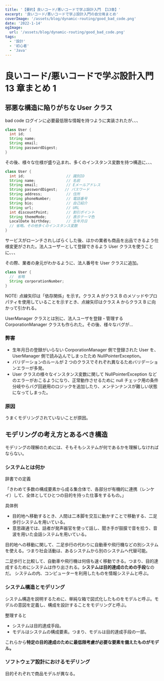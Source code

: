 ```yaml
---
title: '【要約】良いコード/悪いコードで学ぶ設計入門 【13章】'
excerpt: '良いコード/悪いコードで学ぶ設計入門の自分用まとめ'
coverImage: '/assets/blog/dynamic-routing/good_bad_code.png'
date: '2022-1-14'
ogImage:
  url: '/assets/blog/dynamic-routing/good_bad_code.png'
tags:
  - '設計'
  - '初心者'
  - 'Java'
---
```


# 良いコード/悪いコードで学ぶ設計入門　 13 章まとめ 1

## 邪悪な構造に陥りがちな User クラス

bad code
ログインに必要最低限な情報を持つように実装されたが、、、

```Java
class User {
  int id;
  String name;
  String email;
  String passwordDigest;
}
```

その後、様々な仕様が盛り込まれ、多くのインスタンス変数を持つ構造に、、、

```Java
class User {
  int id;                   // 識別ID
  String name;              // 名前
  String email;             // Eメールアドレス
  String passwordDigest;　　// パスワード
  String address;           // 住所
  String phoneNumber;       // 電話番号
  String bio;               // 自己紹介
  String url;               // URL
  int discountPoint;        // 割引ポイント
  String themeMode;         // 表示テーマ色
  LocalDate birthday;       // 生年月日
  // 省略。その他多くのインスタンス変数
}
```

サービスがローンチされしばらくした後、ほかの業者も商品を出品できるよう仕様変更がされた。法人ユーザーとして登録できるよう User クラスを使うことに、、、<br>

その際、業者の身元がわかるように、法人番号を User クラスに追加。

```Java
class User {
  //　省略
  String corporationNumber;
}
```

NOTE: 点線矢印は「依存関係」を示す。クラス A がクラス B のメソッドやプロパティを使用していることを示すとき、点線矢印はクラス A からクラス B に向かって引かれる。

UserManager クラスとは別に、法人ユーザを登録・管理する CorporationManager クラスも作られた。その後、様々なバグが…

### 弊害

- 生年月日の登録がいらない CorporationManager 側で登録された User を、UserManager 側で読み込んでしまったため NullPointerException。
- バリデーションのルールが 2 つのクラスでそれぞれ異なるためバリデーションエラーが多発。
- User クラスの様々なインスタンス変数に関して NullPointerException などのエラーがおこるようになり、正常動作させるために null チェック用の条件分岐やらバグ回避用のロジックを追加したり、メンテンナンスが難しい状態になってしまった。

### 原因

うまくモデリングされていないことが原因。

## モデリングの考え方とあるべき構造

モデリングの理解のためには、そもそもシステムが何であるかを理解しなければならない。

### システムとは何か

辞書での定義

「きわめて多数の構成要素から成る集合体で、各部分が有機的に連携（レンケイ）して、全体としてひとつの目的を持った仕事をするもの。」

具体例

- 目的地へ移動するとき、人間は二本脚を交互に動かすことで移動する、二足歩行システムを用いている。
- 意思疎通では、話者が発声器官を使って話し、聞き手が鼓膜で音を拾う、音波を用いた会話システムを用いている。

目的地への移動に関して、二足歩行の代わりに自動車や飛行機などの別システムを使える。つまり社会活動は、あるシステムから別のシステムへ代替可能。

二足歩行と比較して、自動車や飛行機は何倍も速く移動できる。つまり、目的達成するためにシステムは作り出される。<strong>システムは目的達成のための手段</strong>なのだ。
システムの内、コンピューターを利用したものを情報システムと呼ぶ。

### システム構造とモデリング

システム構造を説明するために、単純な箱で図式化したものをモデルと呼ぶ。モデルの意図を定義し、構成を設計することをモデリングと呼ぶ。

整理すると

- システムは目的達成手段。
- モデルはシステムの構成要素。つまり、モデルは目的達成手段の一部。

これらから<strong>特定の目的達成のために最低限考慮が必要な要素を備えたものがモデル。</strong>

### ソフトウェア設計におけるモデリング

目的それぞれで商品モデルが異なる。
